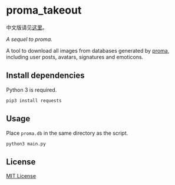 # proma_takeout

中文版请见[这里](https://github.com/CatMe0w/proma_takeout/blob/master/README_zh.md)。

_A sequel to proma._

A tool to download all images from databases generated by [proma](https://github.com/CatMe0w/proma), including user posts, avatars, signatures and emoticons.

## Install dependencies

Python 3 is required.

`pip3 install requests`

## Usage

Place `proma.db` in the same directory as the script.

`python3 main.py`

## License

[MIT License](https://opensource.org/licenses/MIT)
